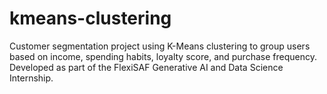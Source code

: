 # kmeans-clustering
Customer segmentation project using K-Means clustering to group users based on income, spending habits, loyalty score, and purchase frequency. Developed as part of the FlexiSAF Generative AI and Data Science Internship.
